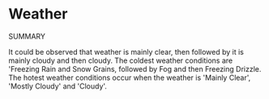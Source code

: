 # Weather

SUMMARY

It could be observed that weather is mainly clear, then followed by it is mainly cloudy and then cloudy.
The coldest weather conditions are 'Freezing Rain and Snow Grains, followed by Fog and then Freezing Drizzle.
The hotest weather conditions occur when the weather is 'Mainly Clear', 'Mostly Cloudy' and 'Cloudy'.